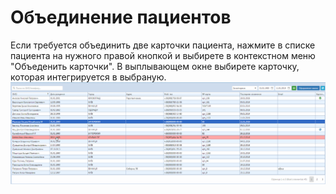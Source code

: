 # Объединение пациентов  

Если требуется объединить две карточки пациента, нажмите в списке пациента на нужного правой кнопкой и выбирете в контекстном меню "Объеденить карточки". В выплывающем окне выбирете карточку, которая интегрируется в выбраную.
![Image](Image/PatientIntegration.gif)